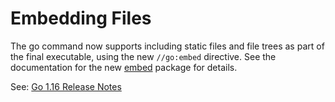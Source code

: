 # Embedding Files

The go command now supports including static files and file trees as part of the final executable, using the new `//go:embed` directive. See the documentation for the new [embed](https://tip.golang.org/pkg/embed/) package for details.

See: [Go 1.16 Release Notes](https://tip.golang.org/doc/go1.16#embed)
